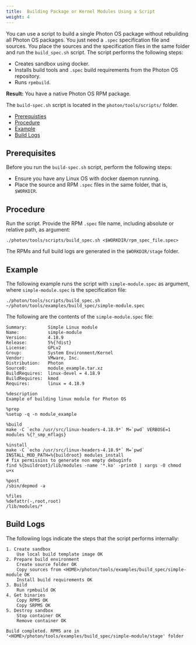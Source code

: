 ```yaml
---
title:  Building Package or Kernel Modules Using a Script
weight: 4
---
```


You can use a script to build a single Photon OS package without rebuilding all Photon OS packages. You just need a `.spec` specification file and sources. You place the sources and the specification files in the same folder and run the `build_spec.sh` script. The script performs the following steps:

- Creates sandbox using docker.
- Installs build tools and `.spec` build requirements from the Photon OS repository.
- Runs `rpmbuild`.

**Result:** You have a native Photon OS RPM package.

The `build-spec.sh` script is located in the `photon/tools/scripts/` folder.

- [Prerequisties](#prerequisites)
- [Procedure](#procedure)
- [Example](#example)
- [Build Logs](#build-logs)

## Prerequisites

Before you run the `build-spec.sh` script, perform the following steps:

- Ensure you have any Linux OS with docker daemon running.
- Place the source and RPM `.spec` files in the same folder, that is, `$WORKDIR`.

## Procedure

Run the script. Provide the RPM `.spec` file name, including absolute or relative path, as argument:

```
./photon/tools/scripts/build_spec.sh <$WORKDIR/rpm_spec_file.spec>
```

The RPMs and full build logs are generated in the `$WORKDIR/stage` folder.

## Example

The following example runs the script with `simple-module.spec` as argument, where `simple-module.spec` is the specification file:

```
./photon/tools/scripts/build_spec.sh ~/photon/tools/examples/build_spec/simple-module.spec
```

The following are the contents of the `simple-module.spec` file:

```
Summary:        Simple Linux module
Name:           simple-module
Version:        4.18.9
Release:        5%{?dist}
License:    	GPLv2
Group:        	System Environment/Kernel
Vendor:         VMware, Inc.
Distribution: 	Photon
Source0:        module_example.tar.xz
BuildRequires:  linux-devel = 4.18.9
BuildRequires:  kmod
Requires:       linux = 4.18.9

%description
Example of building linux module for Photon OS

%prep
%setup -q -n module_example

%build
make -C `echo /usr/src/linux-headers-4.18.9*` M=`pwd` VERBOSE=1 modules %{?_smp_mflags}

%install
make -C `echo /usr/src/linux-headers-4.18.9*` M=`pwd` INSTALL_MOD_PATH=%{buildroot} modules_install
# fix permissins to generate non empty debuginfo
find %{buildroot}/lib/modules -name '*.ko' -print0 | xargs -0 chmod u+x

%post
/sbin/depmod -a

%files
%defattr(-,root,root)
/lib/modules/*

```

## Build Logs

The followiing logs indicate the steps that the script performs internally:

```
1. Create sandbox
	Use local build template image OK
2. Prepare build environment
	Create source folder OK
	Copy sources from <HOME>/photon/tools/examples/build_spec/simple-module OK
	Install build requirements OK
3. Build
	Run rpmbuild OK
4. Get binaries
	Copy RPMS OK
	Copy SRPMS OK
5. Destroy sandbox
	Stop container OK
	Remove container OK

Build completed. RPMS are in '<HOME>/photon/tools/examples/build_spec/simple-module/stage' folder
```

